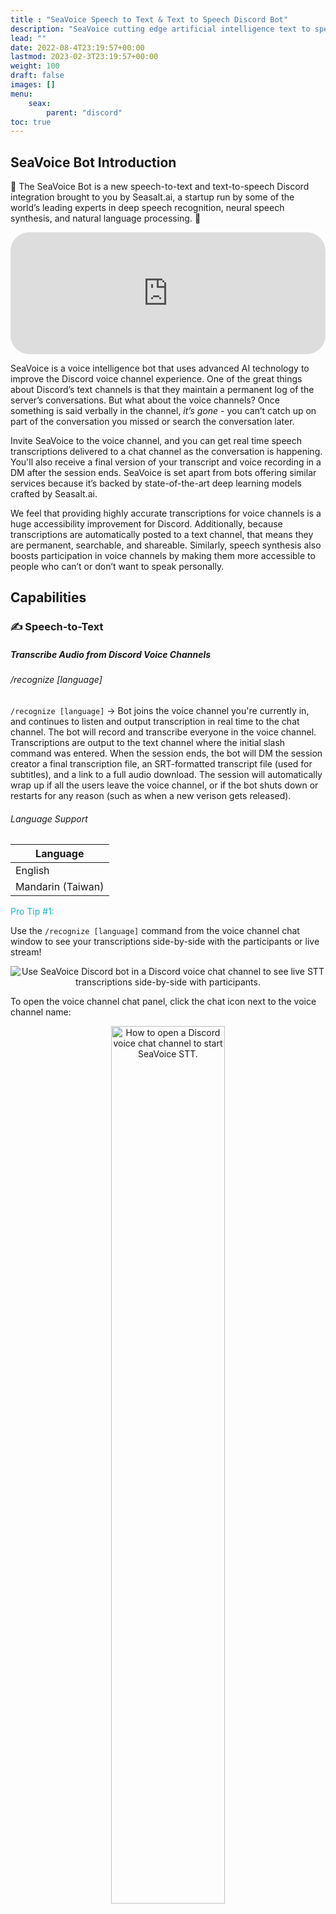 ```yaml
---
title : "SeaVoice Speech to Text & Text to Speech Discord Bot"
description: "SeaVoice cutting edge artificial intelligence text to speech and speech to text Discord bot documentation"
lead: ""
date: 2022-08-4T23:19:57+00:00
lastmod: 2023-02-3T23:19:57+00:00
weight: 100
draft: false
images: []
menu:
    seax:
        parent: "discord"
toc: true
---
```


## SeaVoice Bot Introduction

🐙 The SeaVoice Bot is a new speech-to-text and text-to-speech Discord integration brought to you by Seasalt.ai, a startup run by some of the world’s leading experts in deep speech recognition, neural speech synthesis, and natural language processing. 🐙

   <iframe width="100%" height="5%" src="https://www.youtube.com/embed/00DoeiS3l1Q" title="YouTube video player" frameborder="0" allow="accelerometer; autoplay; clipboard-write; encrypted-media; gyroscope; picture-in-picture" allowfullscreen style="border-radius: 30px;"></iframe>

SeaVoice is a voice intelligence bot that uses advanced AI technology to improve the Discord voice channel experience. One of the great things about Discord’s text channels is that they maintain a permanent log of the server’s conversations. But what about the voice channels? Once something is said verbally in the channel, *it’s gone* - you can’t catch up on part of the conversation you missed or search the conversation later. 

Invite SeaVoice to the voice channel, and you can get real time speech transcriptions delivered to a chat channel as the conversation is happening. You'll also receive a final version of your transcript and voice recording in a DM after the session ends. SeaVoice is set apart from bots offering similar services because it’s backed by state-of-the-art deep learning models crafted by Seasalt.ai.

We feel that providing highly accurate transcriptions for voice channels is a huge accessibility improvement for Discord. Additionally, because transcriptions are automatically posted to a text channel, that means they are permanent, searchable, and shareable. Similarly, speech synthesis also boosts participation in voice channels by making them more accessible to people who can’t or don’t want to speak personally.

## Capabilities

### ✍️ Speech-to-Text
##### Transcribe Audio from Discord Voice Channels

###### /recognize [language]

`/recognize [language]` -> Bot joins the voice channel you're currently in, and continues to listen and output transcription in real time to the chat channel. The bot will record and transcribe everyone in the voice channel. Transcriptions are output to the text channel where the initial slash command was entered. When the session ends, the bot will DM the session creator a final transcription file, an SRT-formatted transcript file (used for subtitles), and a link to a full audio download. The session will automatically wrap up if all the users leave the voice channel, or if the bot shuts down or restarts for any reason (such as when a new verison gets released).

###### Language Support

| Language          |
| ----------------- |
| English           |
| Mandarin (Taiwan) |

<p style="color:#19b6c0">Pro Tip #1:</p>

Use the `/recognize [language]` command from the voice channel chat window to see your transcriptions side-by-side with the participants or live stream!

<center>
<img src="/images/discord/discord-voice-chat-stt-side-by-side.png" alt="Use SeaVoice Discord bot in a Discord voice chat channel to see live STT transcriptions side-by-side with participants."/>
</center>

To open the voice channel chat panel, click the chat icon next to the voice channel name:

<center>
<img width="60%" src="/images/discord/discord-voice-chat-channel.png" alt="How to open a Discord voice chat channel to start SeaVoice STT.">
</center>

<p style="color:#19b6c0">Pro Tip #2:</p>

If you want to temporarily stop the bot from listening to you (like pausing the session), you can right-click on the bot in the voice channel and check `Deafen Server`. This will prevent any audio data from being sent to the bot until it is un-checked. This way, you can pause the transcription and then pick your session back up when you're ready without having to stop and start a new one!

<center>
<img width="60%" src="/images/discord/deafen-seavoice-stt-discord-bot.JPG" alt="Deafen the SeaVoice STT Discord bot to pause the live transcription.">
</center>

###### /stop

`/stop` -> Bot stops listening and leaves the voice channel. Upon running the stop command, each participant will recieve a DM with the full transcription and audio files.

### 🗣 Text-to-Speech
#### Synthesize Speech from Chat to Voice Channel 

Seasalt.ai also excels at speech synthesis. We offer a text-to-speech command, which allows users to type in a chat channel and have audio synthesized and played in a particular voice channel for them.

###### /speak [voice] [text]
To use this command, you should already be in a voice channel. In any text channel, type the `/speak` slash command and then specify which `voice` you would like to use, and enter the `text` that you would like synthesized. You can see the available voices below:

| Name      | Sex | Language          |
| --------- | --- | ----------------- |
| Orca      | M   | American English  |
| Narwhal   | M   | British English   |
| Angelfish | F   | American English  |
| Starfish  | F   | Mandarin (Taiwan) |
| Dolphin   | F   | Mandarin (Taiwan) |

### 🎙️ Record & Download
#### Export Audio & Transcriptions from Voice Channels
Users are able to download their transcriptions and full audio recordings to a file.

When the STT session ends the bot will a final transcription file, an SRT-formatted transcript file (used for subtitles), and a link to a full audio download. To download the audio, follow the link and then right click in the web browser and select "Save as...".

<center>
<img src="/images/discord/seavoice-discord-bot-stt-download-message.png" alt="SeaVoice STT Discord bot sends users a message with audio and transcription download links.">
</center>

## Configuration

SeaVoice offers customizable settings for both servers and individual users.

Note: If you update any settings, you must stop and re-start any active `/recognize` sessions before the new configurations are applied.

### 👥 Server Settings
#### Configure settings for everyone in the server

###### /server_config [transcript_recipients] [transcript_style] [ignore_bots]

Use the `/server_config` command to configure the settings for the *current server* that you are in. *Only users with admin permissions in the server may use this command*.
Servers currently have the following settings:

<p style="color:#19b6c0">[transcript_recipients]</p>

In addition to live transcription, SeaVoice is able to send audio recording and final transcription files.
By default, when the `/recognize` session ends, SeaVoice will send a DM to the session creator (the user who sent the `/recognize` command) with the audio and transcription files.
You can instead configure the bot to send the DM to all participants in the session, or no one at all.

| Value              | Description                                                        |
| ------------------ | ------------------------------------------------------------------ |
| `session_creator`  | Sends DM only to the user who sent the `/recognize` command        |
| `participants`     | Sends DM to all users who participated in the session              |
| `this channel`     | Sends to the channel when the `/server_config` command was run     |
| `nobody`           | Does not send any DM to anyone                                     |

<p style="color:#19b6c0">[transcript_style]</p>

The live transcriptions sent by SeaVoice during the `/recognize` session can styled in two ways. 
By default, they will be sent as regular text messages, which are more condensed on the page but look plain.
You can select the `fancy` setting to have each message sent as an embed/card.
This look nicer and is easier to read, but takes up more space on the page.

| Value       | Description                                        |
| ----------- | -------------------------------------------------- |
| `plaintext` | Sends transcript messages as plain text            |
| `fancy`     | Sends transcript messages as a stylized embed card |

<center>
<img width="60%" src="/images/discord/seavoice-discord-fancy-transcript.png" alt="'Fancy' live transcription style from SeaVoice Discord.">
<img width="60%" src="/images/discord/seavoice-discord-plain-transcript.png" alt="'Plaintext' live transcription style from SeaVoice Discord.">
</center>

<p style="color:#19b6c0">[ignore_bots]</p>

If there are other bots in the voice channel while a `/recognize` session is taking place, it is possible for SeaVoice to try and transcribe them. However, the most common type of bot that participates in the voice channel is a music bot - music in general is not transcribed well and just ends up cluttering the transcription. For this reason, by default the SeaVoice bot will *ignore* other bots. However, if you want SeaVoice to try and transcribe other bots (for example if you use a different text-to-speech bot and want it to show up in the transcript) you can enable SeaVoice to listen to other bots.

| Value       | Description                                        |
| ----------- | -------------------------------------------------- |
| `ignore`    | Do not transcribe other bots                       |
| `include`   | Transcribe other bots in the STT session           |

### 👤 User Settings
#### Configure settings for just yourself

###### /user_config [exclude_stt]

Use the `/user_config` command to configure your personal settings for your Discord account. 
These settings will persist no matter which server you are in.
Users currently have the following settings:

<p style="color:#19b6c0">[exclude_stt]</p>

If for any reason you do not want to be included in the live transcription session, you may configure your account to be excluded from all `/recognize` sessions.

| Value       | Description                                                                      |
| ----------- | -------------------------------------------------------------------------------- |
| `No`        | Do not exclude me from STT sessions (I am OK with being recorded)                |
| `Yes`       | *Exclude* me from all STT sessions (I do not want to be transcribed or recorded) |

### ⚙️ Server Settings Status
#### Check your current server configurations

###### /server_status

Run the `/server_status` command to get a break down of your current server configurations.

<center>
<img width="60%" src="/images/discord/seavoice-discord-server-status.png" alt="SeaVoice Discord bot sends user a summary of their server configurations.">
</center>

## Language Support
Currently our text-to-speech and speech-to-text models support English and Taiwanese Mandarin. However, we're always working on creating new language models and improving our existing ones. We're working on new models for Vietnamese, Spanish, French, and more! We'd love to hear which languages you're most eager to use.

## Why SeaVoice STT & TTS?

#### 🎯 Cutting-edge Accuracy
Speech techonology is our specialty. We create our own models in-house using state of the art deep learning neural network algorithms.

#### ⏱️ Real-time Transcription & Synthesis
Real-time speed is essential when you're dealing with live conversation. We guarantee you'll never fall behind in a conversation because of slow transcription speeds.

#### 📂 Downloadable Transcription & Audio Files
Not only can you watch your transcriptions in real-time, but you can download them and save them for future use! Your voice-based conversations just became permanent, searchable, and shareable. Because all our transcriptions come with timestamps, you can even use them as subtitles.

## Add SeaVoice Discord Bot to Your Server

Adding the SeaVoice bot to your server is easy! Simply click the invite link, verify your credentials with Discord, and then choose which server to add the bot to.

<div class="row justify-content-center">
    <div class="col-lg-9 col-xl-8 text-center">
        <p class="lead"></p>
        <a class="btn btn-primary btn-lg px-4 mb-2" href="https://discord.com/api/oauth2/authorize?client_id=1001955060210749492&permissions=2184436736&scope=bot%20applications.commands" role="button">Invite SeaVoice</a>
    </div>
</div>

## Community

### Official Discord Server

Join our official Discord server! We'd love to chat and find out how we can improve our bot. Our bot is in *active development* - please let us know if you find any bugs, have ideas for new features, or want to provide any feedback!

<div class="row justify-content-center">
    <iframe src="https://discordapp.com/widget?id=919037515514654721&theme=dark" width="350" height="500" allowtransparency="true" frameborder="0" sandbox="allow-popups allow-popups-to-escape-sandbox allow-same-origin allow-scripts"></iframe>
</div>  

### Also see our page on Top.gg!

Your comments and votes make SeaVoice easier to find for new users!

<a href="https://top.gg/bot/1001955060210749492">
    <img src="https://top.gg/api/widget/1001955060210749492.svg">
</a>

## Support SeaVoice

Love the SeaVoice Bot? Consider becoming a Patron! 
We will be adding Patreon tiers and a premium version of the bot soon - but don't worry, the core functionality of the bot will remain free for everyone!

<a href="https://www.patreon.com/bePatron?u=88101525" data-patreon-widget-type="become-patron-button">Become a Patron!</a>
<script async src="https://c6.patreon.com/becomePatronButton.bundle.js"></script>


<p style="color:#ffffff">.</p>
<p style="color:#ffffff">.</p>
<p style="color:#ffffff">.</p>
<p style="color:#ffffff">.</p>
